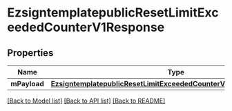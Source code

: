 # EzsigntemplatepublicResetLimitExceededCounterV1Response

## Properties
Name | Type | Description | Notes
------------ | ------------- | ------------- | -------------
**mPayload** | [**EzsigntemplatepublicResetLimitExceededCounterV1ResponseMPayload***](EzsigntemplatepublicResetLimitExceededCounterV1ResponseMPayload.md) |  | 

[[Back to Model list]](../README.md#documentation-for-models) [[Back to API list]](../README.md#documentation-for-api-endpoints) [[Back to README]](../README.md)


